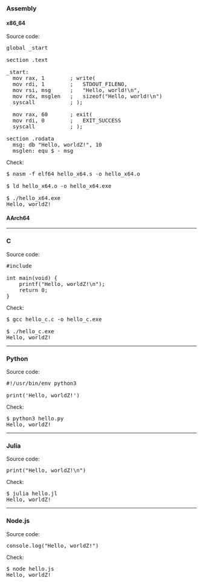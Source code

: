 ### Assembly
#### x86_64
Source code:
<pre>
global _start

section .text

_start:
  mov rax, 1        ; write(
  mov rdi, 1        ;   STDOUT_FILENO,
  mov rsi, msg      ;   "Hello, world!\n",
  mov rdx, msglen   ;   sizeof("Hello, world!\n")
  syscall           ; );

  mov rax, 60       ; exit(
  mov rdi, 0        ;   EXIT_SUCCESS
  syscall           ; );

section .rodata
  msg: db "Hello, worldZ!", 10
  msglen: equ $ - msg
</pre>

Check:
<pre>
$ nasm -f elf64 hello_x64.s -o hello_x64.o

$ ld hello_x64.o -o hello_x64.exe

$ ./hello_x64.exe
Hello, worldZ!
</pre>

#### AArch64

----

### C
Source code:
<pre>
#include <stdio.h>

int main(void) {
    printf("Hello, worldZ!\n");
    return 0;
}</pre>

Check:
<pre>
$ gcc hello_c.c -o hello_c.exe

$ ./hello_c.exe
Hello, worldZ!
</pre>

----

### Python
Source code:
<pre>
#!/usr/bin/env python3

print('Hello, worldZ!')
</pre>

Check:
<pre>
$ python3 hello.py
Hello, worldZ!
</pre>

----

### Julia
Source code:
<pre>
print("Hello, worldZ!\n")
</pre>

Check:
<pre>
$ julia hello.jl
Hello, worldZ!
</pre>

----

### Node.js
Source code:
<pre>
console.log("Hello, worldZ!")
</pre>

Check:
<pre>
$ node hello.js
Hello, worldZ!
</pre>

<!--
----

### C
Source code:
<pre>
</pre>

Check:
<pre>
</pre>
-->
